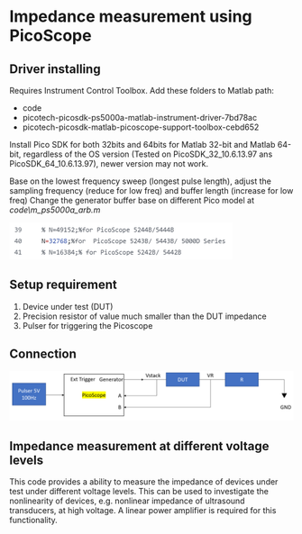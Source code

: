 # Impedance measurement using PicoScope

## Driver installing
Requires Instrument Control Toolbox.
Add these folders to Matlab path:
- code
- picotech-picosdk-ps5000a-matlab-instrument-driver-7bd78ac
- picotech-picosdk-matlab-picoscope-support-toolbox-cebd652

Install Pico SDK for both 32bits and 64bits for Matlab 32-bit and Matlab 64-bit, regardless of the OS version (Tested on PicoSDK_32_10.6.13.97 ans PicoSDK_64_10.6.13.97), newer version may not work.

Base on the lowest frequency sweep (longest pulse length), adjust the sampling frequency (reduce for low freq) and buffer length (increase for low freq)
Change the generator buffer base on different Pico model at *code\m_ps5000a_arb.m*

![Connection](/asset/BufferSize.png)


## Setup requirement
1.	Device under test (DUT)
2.	Precision resistor of value much smaller than the DUT impedance
3.	Pulser for triggering the Picoscope

## Connection
 ![Connection](/asset/Connection.png)

## Impedance measurement at different voltage levels
This code provides a ability to measure the impedance of devices under test under different voltage levels. This can be used to investigate the nonlinearity of devices, e.g. nonlinear impedance of ultrasound transducers,  at high voltage. A linear power amplifier is required for this functionality. 
